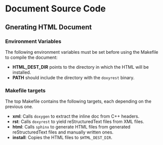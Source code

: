 
# Document Source Code

## Gnerating HTML Document

### Environment Variables

The following environment variables must be set before using the Makefile to compile the document:

+ **HTML_DEST_DIR** points to the directory in which the HTML will be installed.
+ **PATH** should include the directory with the `doxyrest` binary.

### Makefile targets

The top Makefile contains the following targets, each depending on the previous one.

+ **xml**: Calls `doxygen` to extract the inline doc from C++ headers.
+ **rst**: Calls `doxyrest` to yield reStructuredText files from XML files.
+ **html**: Calls `sphinx` to generate HTML files from generated reStructuredText files and manually written ones.
+ **install**: Copies the HTML files to `$HTML_DEST_DIR`.
